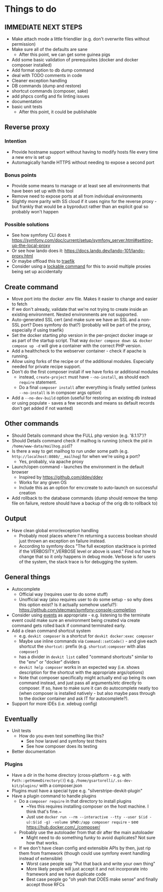 # Things to do

## IMMEDIATE NEXT STEPS

- Make attach mode a little friendlier (e.g. don't overwrite files without permission)
- Make sure all of the defaults are sane
  - After this point, we can get some guinea pigs
- Add some basic validation of prerequisites (docker and docker composer installed)
- Add format option to db dump command
- deal with TODO comments in code
- Cleaner exception handling
- DB commands (dump and restore)
- shortcut commands (composer, sake)
- add phpcs config and fix linting issues
- documentation
- basic unit tests
  - After this point, it could be publishable

## Reverse proxy

### Intention

- Provide hostname support without having to modify hosts file every time a new env is set up
- Automagically handle HTTPS without needing to expose a second port

### Bonus points

- Provide some means to manage or at least see all environments that have been set up with this tool
- Remove need to expose ports at all from individual environments
- Slightly more parity with SS cloud if it uses nginx for the reverse proxy - but frankly that would be a byproduct rather than an explicit goal so probably won't happen

### Possible solutions

- See how symfony CLI does it <https://symfony.com/doc/current/setup/symfony_server.html#setting-up-the-local-proxy>
- Or see how lando does it: https://docs.lando.dev/lando-101/lando-proxy.html
- Or maybe offload this to [traefik](https://doc.traefik.io/traefik/providers/docker/)
- Consider using a [lockable command](https://kurozumi.github.io/symfony-docs/console/lockable_trait.html) for this to avoid multiple proxies being set up accidentally

## Create command

- Move port into the docker .env file. Makes it easier to change and easier to fetch
- If we don't already, validate that we're not trying to create inside an existing environment. Nested environments are not supported.
- Auto-generated SSL cert (and make sure we have an SSL and a non-SSL port? Does symfony do that?) (probably will be part of the proxy, especially if using traefik)
- Set the docker starting php version in the per-project docker image or as part of the startup script. That way `docker compose down && docker compose up -d` will give a container with the correct PHP version.
- Add a healthcheck to the webserver container - check if apache is running.
- Allow using forks of the recipe or of the additional modules. Especially needed for private recipe support.
- Don't do the first composer install if we have forks or additional modules
  - instead, `create-project` must have `--no-install`, as should each `require` statement.
  - Do a final `composer install` after everything is finally settled (unless `--no-install` is in compsoer args option)
- Add a `--no-dev-build` option (useful for restoring an existing db instead or using populate - saves a few seconds and means ss default records don't get added if not wanted)

## Other commands

- Should Details command show the FULL php version (e.g. '8.1.17')?
- Should Details command check if mailhog is running (check the pid in `/home/www-data/mailhog.pid`)?
- Is there a way to get mailhog to run under some path (e.g. `http://localhost:8080/__mailhog`) for when we're using a port?
  - Yes, probably, via apache proxy
- Launch/open command - launches the environment in the default browser
  - Inspired by https://github.com/ddev/ddev
  - Works for any given OS
  - Include this as an option for env:create to auto-launch on successful creation
- Add rollback to the database commands (dump should remove the temp file on failure, restore should have a backup of the orig db to rollback to)

## Output

- Have clean global error/exception handling
  - Probably most places where I'm returning a success boolean should just thrown an exception on failure instead.
  - According to symfony docs "The full exception stacktrace is printed if the VERBOSITY_VERBOSE level or above is used." Find out how to change that so it only happens in debug mode. Verbose is for users of the system, the stack trace is for debugging the system.

## General things

- Autocomplete
  - Official way (requires user to do some stuff)
  - Unofficial way (also requires user to do some setup - so why does this option exist? Is it actually somehow useful?): <https://github.com/stecman/symfony-console-completion>
- Consider using [events](https://kurozumi.github.io/symfony-docs/components/console/events.html) as appropriate - e.g. listening to the terminate event could make sure an environment being created via create command gets rolled back if command terminated early.
- Add a clean command shortcut system
  - e.g. `devkit composer` is a shortcut for `devkit docker:exec composer`
  - Maybe use inline commands via `Command::setCode()` - and give each shortcut the `shortcut:` prefix (e.g. `shortcut:composer` with alias `composer`)
  - has a divider in `devkit list` called "command shortcuts" similar to the "env" or "docker" dividers
  - `devkit help composer` works in an expected way (i.e. shows description for the shortcut with the appropriate args/options)
  - Note that composer specifically might actually end up being its own command instead, and just pass all arguments/etc directly to composer. If so, have to make sure it can do autocomplete neatly too (when composer is installed natively - but also maybe pass through to the docker container and ask IT for autocomplete?).
- Support for more IDEs (i.e. xdebug config)

## Eventually

- Unit tests
  - How do you even test something like this?
    - See how laravel and symfony test theirs
    - See how composer does its testing
- Better documentation

### Plugins

- Have a dir in the home directory (cross-platform - e.g. with `Path::getHomeDirectory()`) e.g. `/home/gsartorelli/.ss-dev-kit/plugins/` with a composer.json
- Plugins must have a special type e.g. "silverstripe-devkit-plugin"
- Have a plugin command to handle plugins
  - Do a `composer require` in that directory to install plugins
    - ~Yes this requires installing composer on the host machine. I think that's fine.~
    - Just use `docker run --rm --interactive --tty --user $(id -u):$(id -g) -volume $PWD:/app composer require` - see https://hub.docker.com/_/composer/
  - Probably use the autoloader from that dir after the main autoloader
    - Might need to do something funky to avoid duplicates? Not sure how that works.
  - If we don't have clean config and extensible APIs by then, just rip them from framework (though could use symfony event handling instead of extensible)
    - Worst case people say "Put that back and write your own thing"
    - More likely people will just accept it and not incorporate into framework and we have duplicate code
    - Best case people go "oh yeah that DOES make sense" and finally accept those RFCs
